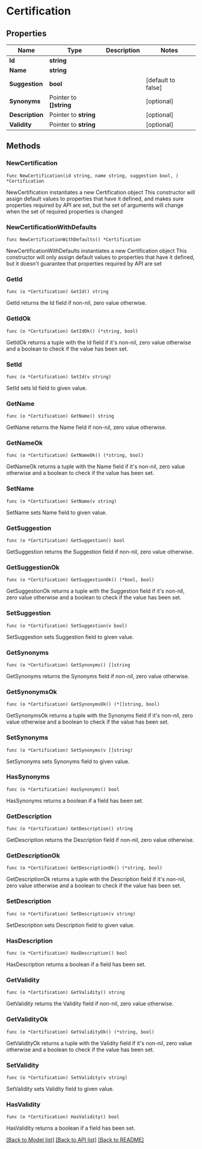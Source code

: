 # Certification

## Properties

Name | Type | Description | Notes
------------ | ------------- | ------------- | -------------
**Id** | **string** |  | 
**Name** | **string** |  | 
**Suggestion** | **bool** |  | [default to false]
**Synonyms** | Pointer to **[]string** |  | [optional] 
**Description** | Pointer to **string** |  | [optional] 
**Validity** | Pointer to **string** |  | [optional] 

## Methods

### NewCertification

`func NewCertification(id string, name string, suggestion bool, ) *Certification`

NewCertification instantiates a new Certification object
This constructor will assign default values to properties that have it defined,
and makes sure properties required by API are set, but the set of arguments
will change when the set of required properties is changed

### NewCertificationWithDefaults

`func NewCertificationWithDefaults() *Certification`

NewCertificationWithDefaults instantiates a new Certification object
This constructor will only assign default values to properties that have it defined,
but it doesn't guarantee that properties required by API are set

### GetId

`func (o *Certification) GetId() string`

GetId returns the Id field if non-nil, zero value otherwise.

### GetIdOk

`func (o *Certification) GetIdOk() (*string, bool)`

GetIdOk returns a tuple with the Id field if it's non-nil, zero value otherwise
and a boolean to check if the value has been set.

### SetId

`func (o *Certification) SetId(v string)`

SetId sets Id field to given value.


### GetName

`func (o *Certification) GetName() string`

GetName returns the Name field if non-nil, zero value otherwise.

### GetNameOk

`func (o *Certification) GetNameOk() (*string, bool)`

GetNameOk returns a tuple with the Name field if it's non-nil, zero value otherwise
and a boolean to check if the value has been set.

### SetName

`func (o *Certification) SetName(v string)`

SetName sets Name field to given value.


### GetSuggestion

`func (o *Certification) GetSuggestion() bool`

GetSuggestion returns the Suggestion field if non-nil, zero value otherwise.

### GetSuggestionOk

`func (o *Certification) GetSuggestionOk() (*bool, bool)`

GetSuggestionOk returns a tuple with the Suggestion field if it's non-nil, zero value otherwise
and a boolean to check if the value has been set.

### SetSuggestion

`func (o *Certification) SetSuggestion(v bool)`

SetSuggestion sets Suggestion field to given value.


### GetSynonyms

`func (o *Certification) GetSynonyms() []string`

GetSynonyms returns the Synonyms field if non-nil, zero value otherwise.

### GetSynonymsOk

`func (o *Certification) GetSynonymsOk() (*[]string, bool)`

GetSynonymsOk returns a tuple with the Synonyms field if it's non-nil, zero value otherwise
and a boolean to check if the value has been set.

### SetSynonyms

`func (o *Certification) SetSynonyms(v []string)`

SetSynonyms sets Synonyms field to given value.

### HasSynonyms

`func (o *Certification) HasSynonyms() bool`

HasSynonyms returns a boolean if a field has been set.

### GetDescription

`func (o *Certification) GetDescription() string`

GetDescription returns the Description field if non-nil, zero value otherwise.

### GetDescriptionOk

`func (o *Certification) GetDescriptionOk() (*string, bool)`

GetDescriptionOk returns a tuple with the Description field if it's non-nil, zero value otherwise
and a boolean to check if the value has been set.

### SetDescription

`func (o *Certification) SetDescription(v string)`

SetDescription sets Description field to given value.

### HasDescription

`func (o *Certification) HasDescription() bool`

HasDescription returns a boolean if a field has been set.

### GetValidity

`func (o *Certification) GetValidity() string`

GetValidity returns the Validity field if non-nil, zero value otherwise.

### GetValidityOk

`func (o *Certification) GetValidityOk() (*string, bool)`

GetValidityOk returns a tuple with the Validity field if it's non-nil, zero value otherwise
and a boolean to check if the value has been set.

### SetValidity

`func (o *Certification) SetValidity(v string)`

SetValidity sets Validity field to given value.

### HasValidity

`func (o *Certification) HasValidity() bool`

HasValidity returns a boolean if a field has been set.


[[Back to Model list]](../README.md#documentation-for-models) [[Back to API list]](../README.md#documentation-for-api-endpoints) [[Back to README]](../README.md)


